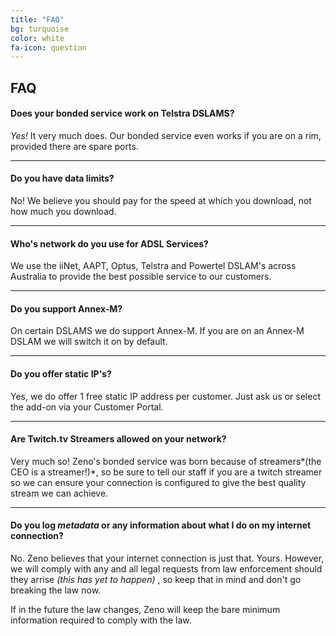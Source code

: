 ```yaml
---
title: "FAQ"
bg: turquoise
color: white
fa-icon: question
---
```


## FAQ

#### Does your bonded service work on Telstra DSLAMS?

*Yes!* It very much does. Our bonded service even works if you are on a rim, provided there are spare ports.

-------------------------

#### Do you have data limits?

No! We believe you should pay for the speed at which you download, not how much you download.

-------------------------

#### Who's network do you use for ADSL Services?

We use the iiNet, AAPT, Optus, Telstra and Powertel DSLAM's across Australia to provide the best possible service to our customers.

-------------------------

#### Do you support Annex-M?

On certain DSLAMS we do support Annex-M. If you are on an Annex-M DSLAM we will switch it on by default. 

-------------------------

#### Do you offer static IP's?

Yes, we do offer 1 free static IP address per customer. Just ask us or select the add-on via your Customer Portal.

-------------------------

#### Are Twitch.tv Streamers allowed on your network?

Very much so! Zeno's bonded service was born because of streamers*(the CEO is a streamer!)*, so be sure to tell our staff if you are a twitch streamer so we can ensure your connection is configured to give the best quality stream we can achieve.

-------------------------

#### Do you log *metadata* or any information about what I do on my internet connection?

No. Zeno believes that your internet connection is just that. Yours. However, we will comply with any and all legal requests from law enforcement should they arrise *(this has yet to happen)* , so keep that in mind and don't go breaking the law now.

If in the future the law changes, Zeno will keep the bare minimum information required to comply with the law.

